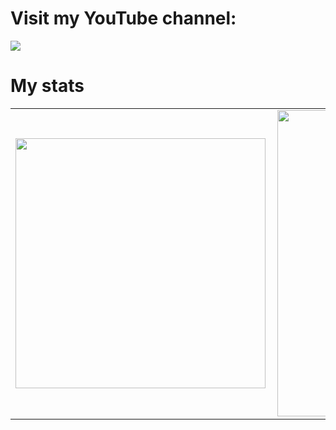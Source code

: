 # Visit my YouTube channel:

<a href="https://www.youtube.com/channel/UCbWFEr7zsKJ92Psrfam7W8Q/" target="_blank">
	<img src="https://yt3.ggpht.com/74DknduKRz_hObA0f9tndwfJiaguXCnfLG136JlvPoQPWyDJwClTpI16hJB_k907p2dN0L4OFg=w2120-fcrop64=1,00005a57ffffa5a8-k-c0xffffffff-no-nd-rj"/>
</a>

# My stats

<center>
	<table>
		<tr>
			<td>
				<img width="400px" align="left" src="https://github-readme-stats.vercel.app/api/top-langs/?username=paulosalvatore&hide=html&layout=compact&theme=buefy"/>
			</td>
			<td>
				<img width="490px" align="left" src="https://github-readme-stats.vercel.app/api?username=paulosalvatore&theme=buefy"/>
			</td>
		</tr>
	</table>
</center>
